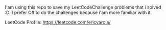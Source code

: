 I'am using this repo to save my LeetCodeChallenge problems that i solved :D.
I prefer C# to do the challenges because i'am more familiar with it.


LeetCode Profile:
https://leetcode.com/ericvarola/
